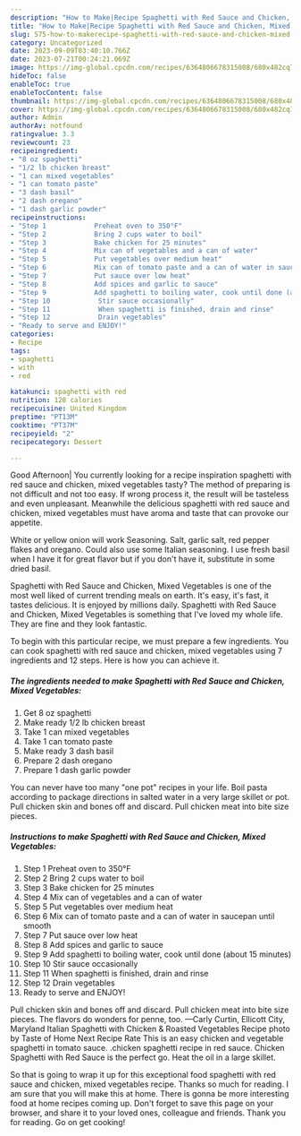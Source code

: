 ```yaml
---
description: "How to Make|Recipe Spaghetti with Red Sauce and Chicken, Mixed Vegetables {That is Special"
title: "How to Make|Recipe Spaghetti with Red Sauce and Chicken, Mixed Vegetables {That is Special"
slug: 575-how-to-makerecipe-spaghetti-with-red-sauce-and-chicken-mixed-vegetables-that-is-special
category: Uncategorized
date: 2023-09-09T03:40:10.766Z
date: 2023-07-21T00:24:21.069Z
image: https://img-global.cpcdn.com/recipes/6364806678315008/680x482cq70/spaghetti-with-red-sauce-and-chicken-mixed-vegetables-recipe-main-photo.jpg
hideToc: false
enableToc: true
enableTocContent: false
thumbnail: https://img-global.cpcdn.com/recipes/6364806678315008/680x482cq70/spaghetti-with-red-sauce-and-chicken-mixed-vegetables-recipe-main-photo.jpg
cover: https://img-global.cpcdn.com/recipes/6364806678315008/680x482cq70/spaghetti-with-red-sauce-and-chicken-mixed-vegetables-recipe-main-photo.jpg
author: Admin
authorAv: notfound
ratingvalue: 3.3
reviewcount: 23
recipeingredient:
- "8 oz spaghetti"
- "1/2 lb chicken breast"
- "1 can mixed vegetables"
- "1 can tomato paste"
- "3 dash basil"
- "2 dash oregano"
- "1 dash garlic powder"
recipeinstructions:
- "Step 1            Preheat oven to 350°F"
- "Step 2            Bring 2 cups water to boil"
- "Step 3            Bake chicken for 25 minutes"
- "Step 4            Mix can of vegetables and a can of water"
- "Step 5            Put vegetables over medium heat"
- "Step 6            Mix can of tomato paste and a can of water in saucepan until smooth"
- "Step 7            Put sauce over low heat"
- "Step 8            Add spices and garlic to sauce"
- "Step 9            Add spaghetti to boiling water, cook until done (about 15 minutes)"
- "Step 10            Stir sauce occasionally"
- "Step 11            When spaghetti is finished, drain and rinse"
- "Step 12            Drain vegetables"
- "Ready to serve and ENJOY!"
categories:
- Recipe
tags:
- spaghetti
- with
- red

katakunci: spaghetti with red 
nutrition: 128 calories
recipecuisine: United Kingdom
preptime: "PT13M"
cooktime: "PT37M"
recipeyield: "2"
recipecategory: Dessert

---
```



Good Afternoon| You currently looking for a recipe inspiration spaghetti with red sauce and chicken, mixed vegetables tasty? The method of preparing is not difficult and not too easy. If wrong process it, the result will be tasteless and even unpleasant. Meanwhile the delicious spaghetti with red sauce and chicken, mixed vegetables must have aroma and taste that can provoke our appetite.





White or yellow onion will work Seasoning. Salt, garlic salt, red pepper flakes and oregano. Could also use some Italian seasoning. I use fresh basil when I have it for great flavor but if you don&#39;t have it, substitute in some dried basil.

Spaghetti with Red Sauce and Chicken, Mixed Vegetables is one of the most well liked of current trending meals on earth. It's easy, it's fast, it tastes delicious. It is enjoyed by millions daily. Spaghetti with Red Sauce and Chicken, Mixed Vegetables is something that I've loved my whole life. They are fine and they look fantastic.


To begin with this particular recipe, we must prepare a few ingredients. You can cook spaghetti with red sauce and chicken, mixed vegetables using 7 ingredients and 12 steps. Here is how you can achieve it.

<!--inarticleads1-->

##### The ingredients needed to make Spaghetti with Red Sauce and Chicken, Mixed Vegetables:

1. Get 8 oz spaghetti
1. Make ready 1/2 lb chicken breast
1. Take 1 can mixed vegetables
1. Take 1 can tomato paste
1. Make ready 3 dash basil
1. Prepare 2 dash oregano
1. Prepare 1 dash garlic powder


You can never have too many &#34;one pot&#34; recipes in your life. Boil pasta according to package directions in salted water in a very large skillet or pot. Pull chicken skin and bones off and discard. Pull chicken meat into bite size pieces. 

<!--inarticleads2-->

##### Instructions to make Spaghetti with Red Sauce and Chicken, Mixed Vegetables:

1. Step 1            Preheat oven to 350°F
1. Step 2            Bring 2 cups water to boil
1. Step 3            Bake chicken for 25 minutes
1. Step 4            Mix can of vegetables and a can of water
1. Step 5            Put vegetables over medium heat
1. Step 6            Mix can of tomato paste and a can of water in saucepan until smooth
1. Step 7            Put sauce over low heat
1. Step 8            Add spices and garlic to sauce
1. Step 9            Add spaghetti to boiling water, cook until done (about 15 minutes)
1. Step 10            Stir sauce occasionally
1. Step 11            When spaghetti is finished, drain and rinse
1. Step 12            Drain vegetables
1. Ready to serve and ENJOY!

Pull chicken skin and bones off and discard. Pull chicken meat into bite size pieces. The flavors do wonders for penne, too. —Carly Curtin, Ellicott City, Maryland Italian Spaghetti with Chicken &amp; Roasted Vegetables Recipe photo by Taste of Home Next Recipe Rate This is an easy chicken and vegetable spaghetti in tomato sauce. .chicken spaghetti recipe in red sauce. Chicken Spaghetti with Red Sauce is the perfect go. Heat the oil in a large skillet. 

So that is going to wrap it up for this exceptional food spaghetti with red sauce and chicken, mixed vegetables recipe. Thanks so much for reading. I am sure that you will make this at home. There is gonna be more interesting food at home recipes coming up. Don't forget to save this page on your browser, and share it to your loved ones, colleague and friends. Thank you for reading. Go on get cooking!
